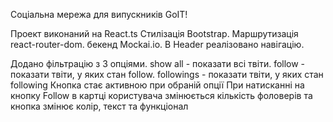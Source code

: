 Соціальна мережа для випускників GoIT!

Проект виконаний на React.ts
Стилізація Bootstrap.
Маршрутизація react-router-dom.
бекенд Mockai.io.
В Header реалізовано навігацію.

Додано фільтрацію з 3 опціями.
show all - показати всі твіти.
follow - показати твіти, у яких стан follow.
followings - показати твіти, у яких стан following
Кнопка стає активною при обраній опції
При натисканні на кнопку Follow в картці користувача змінюється кількість фоловерів та кнопка змінює колір, текст та функціонал
